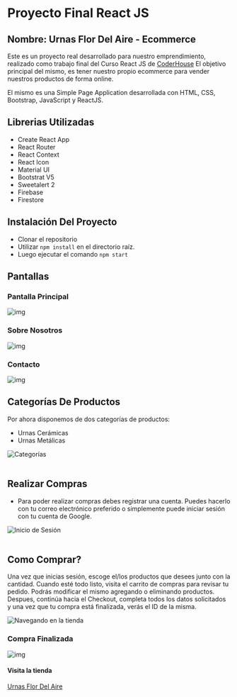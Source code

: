 # Proyecto Final React JS 

## Nombre: Urnas Flor Del Aire - Ecommerce

Este es un proyecto real desarrollado para nuestro emprendimiento, realizado como trabajo final del Curso React JS de [CoderHouse](https://www.coderhouse.com/)
El objetivo principal del mismo, es tener nuestro propio ecommerce para vender nuestros productos de forma online.

El mismo es una Simple Page Application desarrollada con HTML, CSS, Bootstrap, JavaScript y ReactJS.

## Librerias Utilizadas

* Create React App
* React Router
* React Context
* React Icon
* Material UI
* Bootstrat V5
* Sweetalert 2
* Firebase
* Firestore

## Instalación Del Proyecto

* Clonar el repositorio
* Utilizar `npm install` en el directorio raíz.
* Luego ejecutar el comando `npm start`

## Pantallas

### Pantalla Principal

![img](https://i.postimg.cc/cCXb7rrx/pantalla-principal-FM.jpg)

### Sobre Nosotros

![img](https://i.postimg.cc/TPbfbWvr/nosotros.jpg)



### Contacto

![img](https://i.postimg.cc/d3tb5hpN/contact.jpg)

## Categorías De Productos
Por ahora disponemos de dos categorías de productos:
* Urnas Cerámicas
* Urnas Metálicas

![Categorías](./public/assets/CPT2205100122-720x363.gif)<br/><br/>
## Realizar Compras

* Para poder realizar compras debes registrar una cuenta. Puedes hacerlo con tu correo electrónico preferido o simplemente puede iniciar sesión con tu cuenta de Google.

![Inicio de Sesión](./public/assets/CPT2205102200-1818x249.gif)
<br/><br/>
## Como Comprar?

Una vez que inicias sesión, escoge el/los productos que desees junto con la cantidad. Cuando esté todo listo, visita el carrito de compras para revisar tu pedido. Podrás modificar el mismo agregando o eliminando productos.<br/>
Despues, continúa hacia el Checkout, completa todos los datos solicitados y una vez que tu compra está finalizada, verás el ID de la misma.<br/>

![Navegando en la tienda](./public/assets/CPT2205110236-720x367.gif)
<br/>

### Compra Finalizada
![img](https://i.postimg.cc/8c8QtdbG/finalizar-compra.jpg)

#### Visita la tienda
[Urnas Flor Del Aire](https://flordelaire-castrokenny.vercel.app/)
